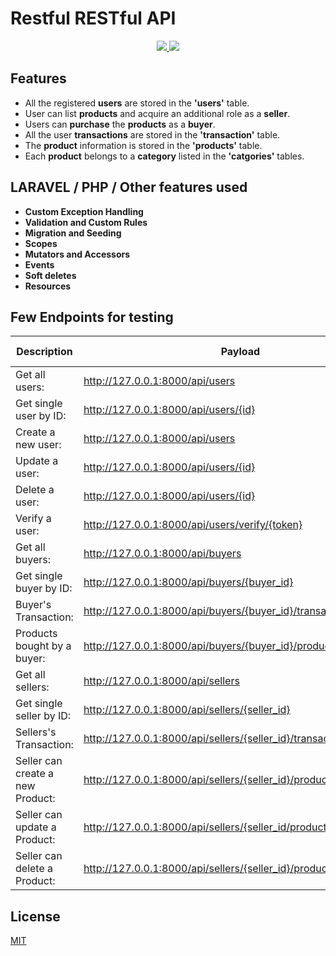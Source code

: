 # Restful RESTful API

<p align="center">
  <a href="https://laravel.com/" alt="Built with: Laravel v8.1.0">
    <img src="https://badgen.net/badge/Built%20with/Laravel%20v8.1.0/FF2D20" />
  </a>
  <a href="https://www.php.net/downloads.php" alt="Powered by: PHP v7.4.5">
    <img src="https://badgen.net/badge/Powered%20by/PHP%20v7.4.5/8892BF" />
  </a>
</p>

## Features

-   All the registered **users** are stored in the **'users'** table.
-   User can list **products** and acquire an additional role as a **seller**.
-   Users can **purchase** the **products** as a **buyer**.
-   All the user **transactions** are stored in the **'transaction'** table.
-   The **product** information is stored in the **'products'** table.
-   Each **product** belongs to a **category** listed in the **'catgories'** tables.

## LARAVEL / PHP / Other features used

-   **Custom Exception Handling**
-   **Validation and Custom Rules**
-   **Migration and Seeding**
-   **Scopes**
-   **Mutators and Accessors**
-   **Events**
-   **Soft deletes**
-   **Resources**

## Few Endpoints for testing

| Description                      | Payload                                                             | HTTP Methods |
| -------------------------------- | ------------------------------------------------------------------- | ------------ |
| Get all users:                   | http://127.0.0.1:8000/api/users                                     | GET          |
| Get single user by ID:           | http://127.0.0.1:8000/api/users/{id}                                | GET          |
| Create a new user:               | http://127.0.0.1:8000/api/users                                     | POST         |
| Update a user:                   | http://127.0.0.1:8000/api/users/{id}                                | PUT          |
| Delete a user:                   | http://127.0.0.1:8000/api/users/{id}                                | DELETE       |
| Verify a user:                   | http://127.0.0.1:8000/api/users/verify/{token}                      | GET          |
| Get all buyers:                  | http://127.0.0.1:8000/api/buyers                                    | GET          |
| Get single buyer by ID:          | http://127.0.0.1:8000/api/buyers/{buyer_id}                         | GET          |
| Buyer's Transaction:             | http://127.0.0.1:8000/api/buyers/{buyer_id}/transactions            | GET          |
| Products bought by a buyer:      | http://127.0.0.1:8000/api/buyers/{buyer_id}/products                | GET          |
| Get all sellers:                 | http://127.0.0.1:8000/api/sellers                                   | GET          |
| Get single seller by ID:         | http://127.0.0.1:8000/api/sellers/{seller_id}                       | GET          |
| Sellers's Transaction:           | http://127.0.0.1:8000/api/sellers/{seller_id}/transactions          | GET          |
| Seller can create a new Product: | http://127.0.0.1:8000/api/sellers/{seller_id}/products              | POST         |
| Seller can update a Product:     | http://127.0.0.1:8000/api/sellers/{seller_id/products/{product_id}  | PUT          |
| Seller can delete a Product:     | http://127.0.0.1:8000/api/sellers/{seller_id}/products/{product_id} | DELETE       |

## License

[MIT](https://choosealicense.com/licenses/mit/)
